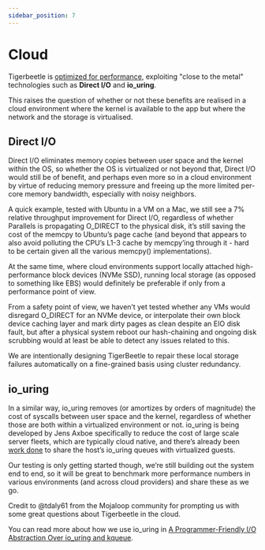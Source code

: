 ```yaml
---
sidebar_position: 7
---
```


# Cloud

Tigerbeetle is [optimized for performance](../performance.md), exploiting "close to the metal"
technologies such as **Direct I/O** and **io_uring**.

This raises the question of whether or not these benefits are realised in a cloud environment where
the kernel is available to the app but where the network and the storage is virtualised.

## Direct I/O

Direct I/O eliminates memory copies between user space and the kernel within the OS, so whether the
OS is virtualized or not beyond that, Direct I/O would still be of benefit, and perhaps even more so
in a cloud environment by virtue of reducing memory pressure and freeing up the more limited
per-core memory bandwidth, especially with noisy neighbors.

A quick example, tested with Ubuntu in a VM on a Mac, we still see a 7% relative throughput
improvement for Direct I/O, regardless of whether Parallels is propagating O_DIRECT to the physical
disk, it’s still saving the cost of the memcpy to Ubuntu’s page cache (and beyond that appears to
also avoid polluting the CPU’s L1-3 cache by memcpy’ing through it - hard to be certain given all
the various memcpy() implementations).

At the same time, where cloud environments support locally attached high-performance block devices
(NVMe SSD), running local storage (as opposed to something like EBS) would definitely be preferable
if only from a performance point of view.

From a safety point of view, we haven’t yet tested whether any VMs would disregard O_DIRECT for an
NVMe device, or interpolate their own block device caching layer and mark dirty pages as clean
despite an EIO disk fault, but after a physical system reboot our hash-chaining and ongoing disk
scrubbing would at least be able to detect any issues related to this.

We are intentionally designing TigerBeetle to repair these local storage failures automatically on a
fine-grained basis using cluster redundancy.

## io_uring

In a similar way, io_uring removes (or amortizes by orders of magnitude) the cost of syscalls
between user space and the kernel, regardless of whether those are both within a virtualized
environment or not. io_uring is being developed by Jens Axboe specifically to reduce the cost of
large scale server fleets, which are typically cloud native, and there’s already been
[work done](https://www.phoronix.com/scan.php?page=news_item&px=KVM-IO-uring-Passthrough-LF2020) to
share the host’s io_uring queues with virtualized guests.

Our testing is only getting started though, we’re still building out the system end to end, so it
will be great to benchmark more performance numbers in various environments (and across cloud
providers) and share these as we go.

Credit to @tdaly61 from the Mojaloop community for prompting us with some great questions about
Tigerbeetle in the cloud.

You can read more about how we use io_uring in
[A Programmer-Friendly I/O Abstraction Over io_uring and kqueue](https://tigerbeetle.com/blog/2022-11-23-a-friendly-abstraction-over-iouring-and-kqueue).
